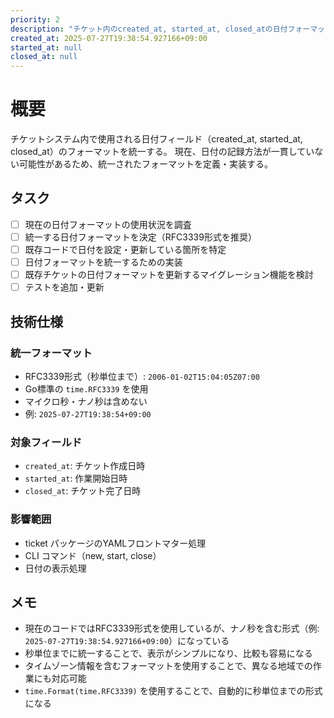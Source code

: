 ```yaml
---
priority: 2
description: "チケット内のcreated_at, started_at, closed_atの日付フォーマットを統一する"
created_at: 2025-07-27T19:38:54.927166+09:00
started_at: null
closed_at: null
---
```


# 概要

チケットシステム内で使用される日付フィールド（created_at, started_at, closed_at）のフォーマットを統一する。
現在、日付の記録方法が一貫していない可能性があるため、統一されたフォーマットを定義・実装する。

## タスク
- [ ] 現在の日付フォーマットの使用状況を調査
- [ ] 統一する日付フォーマットを決定（RFC3339形式を推奨）
- [ ] 既存コードで日付を設定・更新している箇所を特定
- [ ] 日付フォーマットを統一するための実装
- [ ] 既存チケットの日付フォーマットを更新するマイグレーション機能を検討
- [ ] テストを追加・更新

## 技術仕様

### 統一フォーマット
- RFC3339形式（秒単位まで）: `2006-01-02T15:04:05Z07:00`
- Go標準の `time.RFC3339` を使用
- マイクロ秒・ナノ秒は含めない
- 例: `2025-07-27T19:38:54+09:00`

### 対象フィールド
- `created_at`: チケット作成日時
- `started_at`: 作業開始日時
- `closed_at`: チケット完了日時

### 影響範囲
- ticket パッケージのYAMLフロントマター処理
- CLI コマンド（new, start, close）
- 日付の表示処理

## メモ

- 現在のコードではRFC3339形式を使用しているが、ナノ秒を含む形式（例: `2025-07-27T19:38:54.927166+09:00`）になっている
- 秒単位までに統一することで、表示がシンプルになり、比較も容易になる
- タイムゾーン情報を含むフォーマットを使用することで、異なる地域での作業にも対応可能
- `time.Format(time.RFC3339)` を使用することで、自動的に秒単位までの形式になる